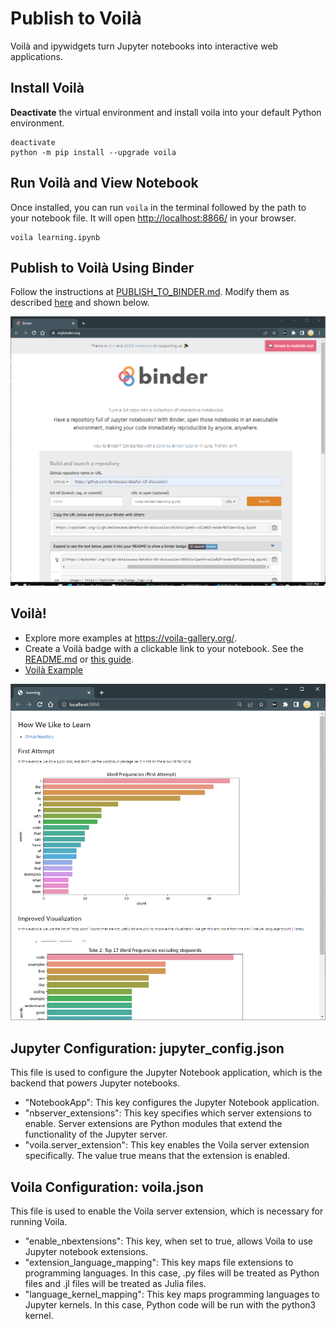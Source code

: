 # Publish to Voilà 

Voilà and ipywidgets turn Jupyter notebooks into interactive web applications. 

## Install Voilà

**Deactivate** the virtual environment and 
install voila into your default Python environment. 

```shell
deactivate
python -m pip install --upgrade voila
```

## Run Voilà and View Notebook

Once installed, you can run `voila` in the terminal followed by the path to your notebook file. 
It will open <http://localhost:8866/> in your browser.

```shell
voila learning.ipynb 
```

## Publish to Voilà Using Binder

Follow the instructions at [PUBLISH_TO_BINDER.md](./PUBLISH_TO_BINDER.md).
Modify them as described [here](https://voila.readthedocs.io/en/latest/deploy.html#deployment-on-binder) 
and shown below. 

![Deploying Voila to Binder](./images/publish-binder-notebook-voila.png)


## Voilà!

- Explore more examples at <https://voila-gallery.org/>.
- Create a Voilà badge with a clickable link to your notebook. See the [README.md](./README.md) or [this guide](https://mybinder.readthedocs.io/en/latest/howto/badges.html).
- [Voilà Example](https://mybinder.org/v2/gh/denisecase/datafun-03-discussion/HEAD?urlpath=voila%2Frender%2Flearning.ipynb)

![Voilà Example](./images/published-to-voila.png)

## Jupyter Configuration: jupyter_config.json

This file is used to configure the Jupyter Notebook application, which is the backend that powers Jupyter notebooks.

- "NotebookApp": This key configures the Jupyter Notebook application.
- "nbserver_extensions": This key specifies which server extensions to enable. Server extensions are Python modules that extend the functionality of the Jupyter server.
- "voila.server_extension": This key enables the Voila server extension specifically. The value true means that the extension is enabled.


## Voila Configuration: voila.json

This file is used to enable the Voila server extension, which is necessary for running Voila.

- "enable_nbextensions": This key, when set to true, allows Voila to use Jupyter notebook extensions.
- "extension_language_mapping": This key maps file extensions to programming languages. In this case, .py files will be treated as Python files and .jl files will be treated as Julia files.
- "language_kernel_mapping": This key maps programming languages to Jupyter kernels. In this case, Python code will be run with the python3 kernel.
